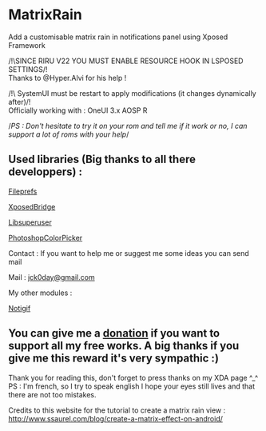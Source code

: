 # MatrixRain
Add a customisable matrix rain in notifications panel using Xposed Framework

/!\SINCE RIRU V22 YOU MUST ENABLE RESOURCE HOOK IN LSPOSED SETTINGS/!\
Thanks to @Hyper.Alvi for his help !

/!\ SystemUI must be restart to apply modifications (it changes dynamically after)/!\
Officially working with :
OneUI 3.x
AOSP R

/*PS : Don't hesitate to try it on your rom and tell me if it work or no, I can support a lot of roms with your help*/

## Used libraries (Big thanks to all there developpers) :
[Fileprefs](https://github.com/chengxuncc/fileprefs)

[XposedBridge](https://github.com/rovo89/XposedBridge)

[Libsuperuser](https://github.com/Chainfire/libsuperuser)

[PhotoshopColorPicker](https://github.com/AzeeSoft/AndroidPhotoshopColorPicker)

Contact :
If you want to help me or suggest me some ideas you can send mail

Mail : jck0day@gmail.com

My other modules :

[Notigif](https://forum.xda-developers.com/t/xposed-lsposed-notigif-add-a-gif-to-notifications-panel.4165259/)

## You can give me a [donation](https://www.paypal.com/cgi-bin/webscr?cmd=_s-xclick&hosted_button_id=A3YW496LXQZ5A&source=url) if you want to support all my free works. A big thanks if you give me this reward it's very sympathic :)

Thank you for reading this, don't forget to press thanks on my XDA page ^_^
PS : I'm french, so I try to speak english I hope your eyes still lives and that there are not too mistakes.

Credits to this website for the tutorial to create a matrix rain view : http://www.ssaurel.com/blog/create-a-matrix-effect-on-android/
